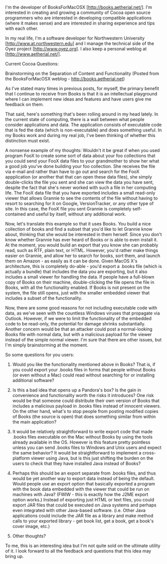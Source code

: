 I'm the developer of BooksForMacOSX [http://books.aetherial.net/]. I'm interested in creating and growing a community of Cocoa open source programmers who are interested in developing compatible applications (where it makes sense) and are interested in sharing experience and tips with each other.

In my real life, I'm a software developer for Northwestern University [http://www.at.northwestern.edu] and I manage the technical side of the Oyez project [http://www.oyez.org]. I also keep a personal weblog at [http://www.aetherial.net/].

Current Cocoa Questions:

Brainstorming on the Separation of Content and Functionality (Posted from the BooksForMacOSX weblog - http://books.aetherial.net)

As I've stated many times in previous posts, for myself, the primary benefit that I continue to receive from Books is that it is an intellectual playground where I can implement new ideas and features and have users give me feedback on them.

That said, here's something that's been rolling around in my head lately. In the current state of computing, there is a wall between what people consider applications and data. The application consists of executable code that is fed the data (which is non-executable) and does something useful. In my Books work and during my real job, I've been thinking of whether this distinction must exist.

A nonsense example of my thoughts: Wouldn't it be great if when you used program FooX to create some sort of data about your foo collections that you could send your FooX data files to your grandmother to show her what a good job you've done building your foo collection. She receives the file via e-mail and rather than have to go out and search for the FooX appplication (or another that that can open these data files), she simply double-clicks the file you sent and she can view the data you have sent, despite the fact that she's never worked with such a file in her computing life. The FooX data file that you have exported includes a small read-only viewer that allows Grannie to see the contents of the file without having to resort to searching for it on Google, VersionTracker, or any other type of site. In this case, the FooX file you sent Grannie is completely self-contained and useful by itself, without any additional work.

Now, let's translate this example so that it uses Books. You build a nice collection of books and find a subset that you'd like to let Grannie know about, thinking that she would be interested in them herself. Since you don't know whether Grannie has ever heard of Books or is able to even install it. At the moment, you would build an export that you know she can probably read, such as RTF, plain text, or HTML. However, you'd rather make things easier on Grannie, and allow her to search for books, sort them, and launch them on Amazon - as easily as it can be done. Given MacOS X's architecture, this is completely do-able - you'd export a .books file (which is actually a bundle) that includes the data you are exporting, but it also includes a small viewer for handling the data. If people have a full-blown copy of Books on their machine, double-clicking the file opens the file in Books, with all the functionality enabled. If Books is not present on the system, the file still opens, just with the smaller embedded viewer that includes a subset of the functionality.

Now, there are some good reasons for not including executable code with data, as we've seen with the countless Windows viruses that propagate via Outlook. However, if we were to limit the functionality of the embedded code to be read-only, the potential for damage shrinks substantially. Another concern would be that an attacker could post a normal-looking Books file with normal data, but with a malicious payload for the viewer instead of the simple normal viewer. I'm sure that there are other issues, but I'm simply brainstorming at the moment.

So some questions for you users:

1. Would you like the functionality mentioned above in Books? That is, if you could export your .books files in forms that people without Books (or even without a Mac) could read without searching for or installing additional software?

2. Is this a bad idea that opens up a Pandora's box? Is the gain in convenience and functionality worth the risks it introduces? One risk would be that someone could distribute their own version of Books that includes a malicious payload in .books files instead of innocent viewers. On the other hand, what's to stop people from posting modified copies of Books (the source is open) that does something similar from within the main application?

3. It would be relatively straightforward to write export code that made .books files executable on the Mac without Books by using the tools already available in the OS. However is this feature pretty pointless unless you can send .books files to Windows and Unix users and expect the same behavior? It would be straightforward to implement a cross-platform viewer using Java, but is this just shifting the burden on the users to check that they have installed Java instead of Books?

4. Perhaps this should be an export separate from .books files, and thus would be yet another way to export data instead of being the default. Would people use an export option that basically exported a program with the book data embedded with the viewer that could be run on machines with Java? (FWIW - this is exactly how the J2ME export option works.) Instead of exporting just HTML or text files, you could export JAR files that could be executed on Java systems and perhaps even integrated with other Java-based software. (i.e. Other Java applications could include the JAR file as a library and make method calls to your exported library - get book list, get a book, get a book's cover image, etc.)

5. Other thoughts?

To me, this is an interesting idea but I'm not quite sold on the ultimate utility of it. I look forward to all the feedback and questions that this idea may bring up.
